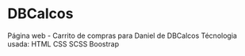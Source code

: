 # DBCalcos
 Página web - Carrito de compras para Daniel de DBCalcos
Técnologia usada:
HTML
CSS
SCSS
Boostrap
